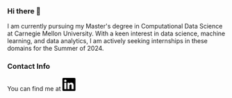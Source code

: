### Hi there 👋
<!--
**AakritiKinra/AakritiKinra** is a ✨ _special_ ✨ repository because its `README.md` (this file) appears on your GitHub profile.

Here are some ideas to get you started:

- 🔭 I’m currently working on ...
- 🌱 I’m currently learning ...
- 👯 I’m looking to collaborate on ...
- 🤔 I’m looking for help with ...
- 💬 Ask me about ...
- 📫 How to reach me: ...
- 😄 Pronouns: ...
- ⚡ Fun fact: ...
-->
I am currently pursuing my Master's degree in Computational Data Science at Carnegie Mellon University. With a keen interest in data science, machine learning, and data analytics, I am actively seeking internships in these domains for the Summer of 2024.

### Contact Info
You can find me at [<img src="https://github.com/AakritiKinra/AakritiKinra/blob/main/linkedin.svg" width="30px">](https://www.linkedin.com/in/aakriti-kinra/)
